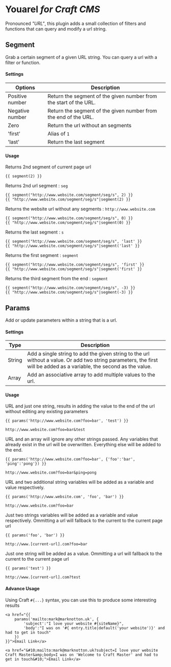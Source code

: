 # Youarel *for Craft CMS*

Pronounced *"URL"*, this plugin adds a small collection of filters and functions that can query and modify a url string.

## Segment
Grab a certain segment of a given URL string. You can query a url with a filter or function.

#### Settings
| Options         | Description
 ---------------- | ---------------------
| Positive number | Return the segment of the given number from the start of the URL.
| Negative number | Return the segment of the given number from the end of the URL.
| Zero            | Return the url without an segments
| 'first'         | Alias of ```1```
| 'last'          | Return the last segment

#### Usage
Returns 2nd segment of current page url
```
{{ segment(2) }}
```

Returns 2nd url segment : ```seg```
```
{{ segment("http://www.website.com/segment/seg/s", 2) }}
{{ "http://www.website.com/segment/seg/s"|segment(2) }}
```

Returns the website url without any segments : ```http://www.website.com```
```
{{ segment("http://www.website.com/segment/seg/s", 0) }}
{{ "http://www.website.com/segment/seg/s"|segment(0) }}
```

Returns the last segment : ```s```
```
{{ segment("http://www.website.com/segment/seg/s", 'last' }}
{{ "http://www.website.com/segment/seg/s"|segment('last' }}
```

Returns the first segment : ```segment```
```
{{ segment("http://www.website.com/segment/seg/s", 'first' }}
{{ "http://www.website.com/segment/seg/s"|segment('first' }}
```

Returns the third segment from the end : ```segment```
```
{{ segment("http://www.website.com/segment/seg/s", -3) }}
{{ "http://www.website.com/segment/seg/s"|segment(-3) }}
```


## Params
Add or update parameters within a string that is a url.

#### Settings
| Type   | Description
 ------- | ---------------------
| String | Add a single string to add the given string to the url without a value. Or add two string parameters, the first will be added as a variable, the second as the value.
| Array  | Add an associative array to add multiple values to the url.

#### Usage
URL and just one string, results in adding the value to the end of the url without editing any existing parameters
```
{{ params('http://www.website.com?foo=bar', 'test') }}
```
```
http://www.website.com?foo=bar&test
```

URL and an array will ignore any other strings passed. Any variables that already exist in the url will be overwritten. Everything else will be added to the end.
```
{{ params('http://www.website.com?foo=bar', {'foo':'bar', 'ping':'pong'}) }}
```
```
http://www.website.com?foo=bar&ping=pong
```

URL and two additional string variables will be added as a variable and value respectively.
```
{{ params('http://www.website.com', 'foo', 'bar') }}
```
```
http://www.website.com?foo=bar
```

Just two strings variables will be added as a variable and value respectively. Ommitting a url will fallback to the current to the current page url
```
{{ params('foo', 'bar') }}
```
```
http://www.[current-url].com?foo=bar
```

Just one string will be added as a value. Ommitting a url will fallback to the current to the current page url
```
{{ params('test') }}
```
```
http://www.[current-url].com?test
```

#### Advance Usage
Using Craft ```#{...}``` syntax, you can use this to produce some interesting results
```
<a href="{{
	params('mailto:mark@marknotton.uk', {
		'subject':"I love your website #{siteName}",
		'body':"I was on '#{ entry.title|default('your website')}' and had to get in touch"
	})
}}">Email Link</a>
```
```
<a href="&#10;mailto:mark@marknotton.uk?subject=I love your website Craft Master&amp;body=I was on 'Welcome to Craft Master' and had to get in touch&#10;">Email Link</a>
```
